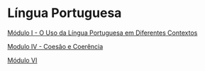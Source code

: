 # Língua Portuguesa

[Módulo I - O Uso da Língua Portuguesa em Diferentes Contextos](Li%CC%81ngua%20Portuguesa%2026a6861c8efa4c14aef584c3f0d8e196/Mo%CC%81dulo%20I%20-%20O%20Uso%20da%20Li%CC%81ngua%20Portuguesa%20em%20Diferen%207e724adf44f1471789f8ce66bca43f94.md)

[Modulo IV - Coesão e Coerência](Li%CC%81ngua%20Portuguesa%2026a6861c8efa4c14aef584c3f0d8e196/Modulo%20IV%20-%20Coesa%CC%83o%20e%20Coere%CC%82ncia%20d84ab8ea29b14ec4ac8e2e1297c9f267.md)

[Módulo VI](Li%CC%81ngua%20Portuguesa%2026a6861c8efa4c14aef584c3f0d8e196/Mo%CC%81dulo%20VI%20793e5d0391cd41a4a5340e2f0594a29f.md)